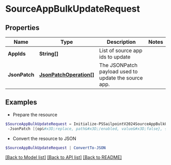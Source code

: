 # SourceAppBulkUpdateRequest
## Properties

Name | Type | Description | Notes
------------ | ------------- | ------------- | -------------
**AppIds** | **String[]** | List of source app ids to update | 
**JsonPatch** | [**JsonPatchOperation[]**](JsonPatchOperation.md) | The JSONPatch payload used to update the source app. | 

## Examples

- Prepare the resource
```powershell
$SourceAppBulkUpdateRequest = Initialize-PSSailpointV2024SourceAppBulkUpdateRequest  -AppIds [2c91808a7624751a01762f19d665220d, 2c91808a7624751a01762f19d67c220e, 2c91808a7624751a01762f19d692220f] `
 -JsonPatch [{op&#x3D;replace, path&#x3D;/enabled, value&#x3D;false}, {op&#x3D;replace, path&#x3D;/matchAllAccounts, value&#x3D;false}]
```

- Convert the resource to JSON
```powershell
$SourceAppBulkUpdateRequest | ConvertTo-JSON
```

[[Back to Model list]](../README.md#documentation-for-models) [[Back to API list]](../README.md#documentation-for-api-endpoints) [[Back to README]](../README.md)

